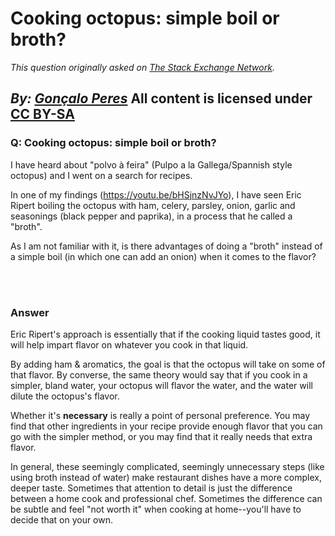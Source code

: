 # Cooking octopus: simple boil or broth?

_This question originally asked on [The Stack Exchange Network](https://cooking.stackexchange.com/q/103269)._

_By: [Gonçalo Peres](https://cooking.stackexchange.com/u/56955)_
All content is licensed under [CC BY-SA](https://creativecommons.org/licenses/by-sa/4.0/)
<br>
--------------------------------------------
### Q: Cooking octopus: simple boil or broth?
<p>I have heard about "polvo à feira" (Pulpo a la Gallega/Spannish style octopus) and I went on a search for recipes.</p>

<p>In one of my findings (<a href="https://youtu.be/bHSjnzNvJYo" rel="noreferrer">https://youtu.be/bHSjnzNvJYo</a>), I have seen Eric Ripert boiling the octopus with ham, celery,  parsley, onion, garlic and seasonings (black pepper and paprika), in a process that he called a "broth".</p>

<p>As I am not familiar with it, is there advantages of doing a "broth" instead of a simple boil (in which one can add an onion) when it comes to the flavor?</p>

<br><br>
### Answer 
<p>Eric Ripert's approach is essentially that if the cooking liquid tastes good, it will help impart flavor on whatever you cook in that liquid. </p>

<p>By adding ham &amp; aromatics, the goal is that the octopus will take on some of that flavor. By converse, the same theory would say that if you cook in a simpler, bland water, your octopus will flavor the water, and the water will dilute the octopus's flavor. </p>

<p>Whether it's <strong>necessary</strong> is really a point of personal preference. You may find that other ingredients in your recipe provide enough flavor that you can go with the simpler method, or you may find that it really needs that extra flavor. </p>

<p>In general, these seemingly complicated, seemingly unnecessary steps (like using broth instead of water) make restaurant dishes have a more complex, deeper taste. Sometimes that attention to detail is just the difference between a home cook and professional chef. Sometimes the difference can be subtle and feel "not worth it" when cooking at home--you'll have to decide that on your own.</p>

